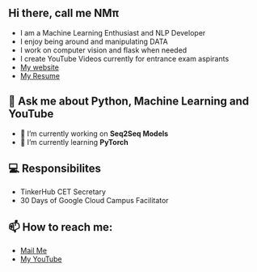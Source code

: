 ## Hi there, call me NMπ

- I am a Machine Learning Enthusiast and NLP Developer
- I enjoy being around and manipulating DATA
- I work on computer vision and flask when needed
- I create YouTube Videos currently for entrance exam aspirants
- [My website](http://nandakishormpai.co/)
- [My Resume](https://drive.google.com/file/d/1QPeosWIwqLRbjweDqjNnb8cr8_Kc-nhc/view?usp=sharing)

## 💬 Ask me about Python, Machine Learning and YouTube

- 🔭 I’m currently working on **Seq2Seq Models**
- 🌱 I’m currently learning **PyTorch**

## 💻 Responsibilites

- TinkerHub CET Secretary
- 30 Days of Google Cloud Campus Facilitator

## 📫 How to reach me:

- [Mail Me](mailto:nandakishormpai@gmail.com)
- [My YouTube](https://www.youtube.com/channel/UCCCkT_UmIPiloU_xlsk2dVg)

